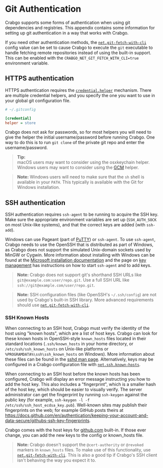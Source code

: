 # Git Authentication

Crabgo supports some forms of authentication when using git dependencies and
registries. This appendix contains some information for setting up git
authentication in a way that works with Crabgo.

If you need other authentication methods, the [`net.git-fetch-with-cli`]
config value can be set to cause Crabgo to execute the `git` executable to
handle fetching remote repositories instead of using the built-in support.
This can be enabled with the `CRABGO_NET_GIT_FETCH_WITH_CLI=true` environment
variable.

## HTTPS authentication

HTTPS authentication requires the [`credential.helper`] mechanism. There are
multiple credential helpers, and you specify the one you want to use in your
global git configuration file.

```ini
# ~/.gitconfig

[credential]
helper = store
```

Crabgo does not ask for passwords, so for most helpers you will need to give
the helper the initial username/password before running Crabgo. One way to do
this is to run `git clone` of the private git repo and enter the
username/password.

> **Tip:**<br>
> macOS users may want to consider using the osxkeychain helper.<br>
> Windows users may want to consider using the [GCM] helper.

> **Note:** Windows users will need to make sure that the `sh` shell is
> available in your `PATH`. This typically is available with the Git for
> Windows installation.

## SSH authentication

SSH authentication requires `ssh-agent` to be running to acquire the SSH key.
Make sure the appropriate environment variables are set up (`SSH_AUTH_SOCK` on
most Unix-like systems), and that the correct keys are added (with `ssh-add`).

Windows can use Pageant (part of [PuTTY]) or `ssh-agent`.
To use `ssh-agent`, Crabgo needs to use the OpenSSH that is distributed as part
of Windows, as Crabgo does not support the simulated Unix-domain sockets used
by MinGW or Cygwin.
More information about installing with Windows can be found at the [Microsoft
installation documentation] and the page on [key management] has instructions
on how to start `ssh-agent` and to add keys.

> **Note:** Crabgo does not support git's shorthand SSH URLs like
> `git@example.com:user/repo.git`. Use a full SSH URL like
> `ssh://git@example.com/user/repo.git`.

> **Note:** SSH configuration files (like OpenSSH's `~/.ssh/config`) are not
> used by Crabgo's built-in SSH library. More advanced requirements should use
> [`net.git-fetch-with-cli`].

### SSH Known Hosts

When connecting to an SSH host, Crabgo must verify the identity of the host
using "known hosts", which are a list of host keys. Crabgo can look for these
known hosts in OpenSSH-style `known_hosts` files located in their standard
locations (`.ssh/known_hosts` in your home directory, or
`/etc/ssh/ssh_known_hosts` on Unix-like platforms or
`%PROGRAMDATA%\ssh\ssh_known_hosts` on Windows). More information about these
files can be found in the [sshd man page]. Alternatively, keys may be
configured in a Crabgo configuration file with [`net.ssh.known-hosts`].

When connecting to an SSH host before the known hosts has been configured,
Crabgo will display an error message instructing you how to add the host key.
This also includes a "fingerprint", which is a smaller hash of the host key,
which should be easier to visually verify. The server administrator can get
the fingerprint by running `ssh-keygen` against the public key (for example,
`ssh-keygen -l -f /etc/ssh/ssh_host_ecdsa_key.pub`). Well-known sites may
publish their fingerprints on the web; for example GitHub posts theirs at
<https://docs.github.com/en/authentication/keeping-your-account-and-data-secure/githubs-ssh-key-fingerprints>.

Crabgo comes with the host keys for [github.com](https://github.com) built-in.
If those ever change, you can add the new keys to the config or known_hosts file.

> **Note:** Crabgo doesn't support the `@cert-authority` or `@revoked`
> markers in `known_hosts` files. To make use of this functionality, use
> [`net.git-fetch-with-cli`]. This is also a good tip if Crabgo's SSH client
> isn't behaving the way you expect it to.

[`credential.helper`]: https://git-scm.com/book/en/v2/Git-Tools-Credential-Storage
[`net.git-fetch-with-cli`]: ../reference/config.md#netgit-fetch-with-cli
[`net.ssh.known-hosts`]: ../reference/config.md#netsshknown-hosts
[GCM]: https://github.com/microsoft/Git-Credential-Manager-Core/
[PuTTY]: https://www.chiark.greenend.org.uk/~sgtatham/putty/
[Microsoft installation documentation]: https://docs.microsoft.com/en-us/windows-server/administration/openssh/openssh_install_firstuse
[key management]: https://docs.microsoft.com/en-us/windows-server/administration/openssh/openssh_keymanagement
[sshd man page]: https://man.openbsd.org/sshd#SSH_KNOWN_HOSTS_FILE_FORMAT
